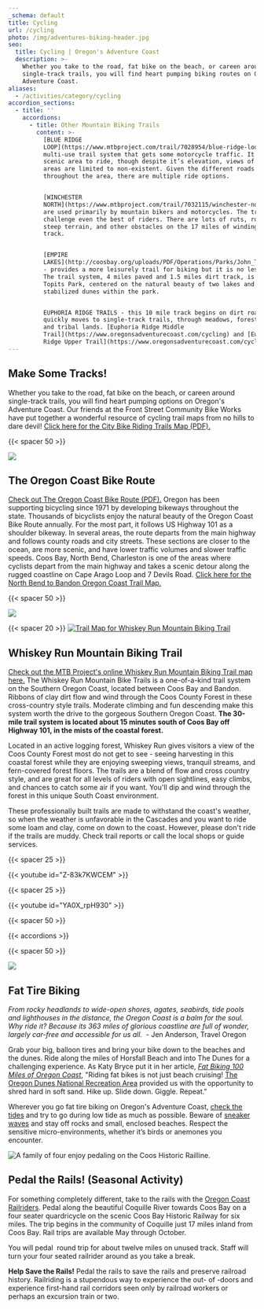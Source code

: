 ```yaml
---
_schema: default
title: Cycling
url: /cycling
photo: /img/adventures-biking-header.jpg
seo:
  title: Cycling | Oregon's Adventure Coast
  description: >-
    Whether you take to the road, fat bike on the beach, or careen around
    single-track trails, you will find heart pumping biking routes on Oregon’s
    Adventure Coast. 
aliases:
  - /activities/category/cycling
accordion_sections:
  - title: ''
    accordions:
      - title: Other Mountain Biking Trails
        content: >-
          [BLUE RIDGE
          LOOP](https://www.mtbproject.com/trail/7028954/blue-ridge-loop) - is a
          multi-use trail system that gets some motorcycle traffic. It is a
          scenic area to ride, though despite it’s elevation, views of lower
          areas are limited to non-existent. Given the different roads
          throughout the area, there are multiple ride options.


          [WINCHESTER
          NORTH](https://www.mtbproject.com/trail/7032115/winchester-north) -
          are used primarily by mountain bikers and motorcycles. The trails
          challenge even the best of riders. There are lots of ruts, roots,
          steep terrain, and other obstacles on the 17 miles of winding single
          track.


          [EMPIRE
          LAKES](http://coosbay.org/uploads/PDF/Operations/Parks/John_Topits_Park/JOHN_TOPITS_PARK_TRAIL_MAP.pdf)
          - provides a more leisurely trail for biking but it is no less scenic.
          The trail system, 4 miles paved and 1.5 miles dirt track, is in John
          Topits Park, centered on the natural beauty of two lakes and
          stabilized dunes within the park.


          EUPHORIA RIDGE TRAILS - this 10 mile track begins on dirt road and
          quickly moves to single-track trails, through meadows, forest land,
          and tribal lands. [Euphoria Ridge Middle
          Trail](https://www.oregonsadventurecoast.com/cycling) and [Euphoria
          Ridge Upper Trail](https://www.oregonsadventurecoast.com/cycling)
---
```

## Make Some Tracks!

Whether you take to the road, fat bike on the beach, or careen around single-track trails, you will find heart pumping options on Oregon's Adventure Coast. Our friends at the Front Street Community Bike Works have put together a wonderful resource of cycling trail maps from no hills to dare devil! [Click here for the City Bike Riding Trails Map (PDF).](/img/FSCBW-BIKE-TRAIL-MAPS.pdf)

{{< spacer 50 >}}

![](/img/road-cycling-695x322.jpg)

## The Oregon Coast Bike Route

[Check out The Oregon Coast Bike Route (PDF).](https://www.oregon.gov/ODOT/Programs/TDD%20Documents/oregon-coast-bike-route-map.pdf)&nbsp;Oregon has been supporting bicycling since 1971 by developing bikeways throughout the state. Thousands of bicyclists enjoy the natural beauty of the Oregon Coast Bike Route annually. For the most part, it follows US Highway 101 as a shoulder bikeway. In several areas, the route departs from the main highway and follows county roads and city streets. These sections are closer to the ocean, are more scenic, and have lower traffic volumes and slower traffic speeds. Coos Bay, North Bend, Charleston is one of the areas where cyclists depart from the main highway and takes a scenic detour along the rugged coastline on Cape Arago Loop and 7 Devils Road.&nbsp;[Click here for the North Bend to Bandon Oregon Coast Trail Map.](https://stateparks.oregon.gov/ckFiles/files/OCT-Map-7.pdf)

{{< spacer 50 >}}

![](/img/mountain-biking-whiskey-run-turn-blog-695x322.jpg)

{{< spacer 20 >}} [![Trail Map for Whiskey Run Mountain Biking Trail](/img/whiskeyrun-map-button-695x125.jpg)](/img/whiskey-run-pocket-map-06-22-final.pdf)

## Whiskey Run Mountain Biking Trail

[Check out the MTB Project's online Whiskey Run Mountain Biking Trail map here.](https://www.mtbproject.com/directory/8019222/whiskey-run-trails) The Whiskey Run Mountain Bike Trails is a one-of-a-kind trail system on the Southern Oregon Coast, located between Coos Bay and Bandon. Ribbons of clay dirt flow and wind through the Coos County Forest in these cross-country style trails. Moderate climbing and fun descending make this system worth the drive to the gorgeous Southern Oregon Coast. **The 30-mile trail system** **is located about 15 minutes south of Coos Bay off Highway 101, in the mists of the coastal forest.**

Located in an active logging forest, Whiskey Run gives visitors a view of the Coos County Forest most do not get to see - seeing harvesting in this coastal forest while they are enjoying sweeping views, tranquil streams, and fern-covered forest floors. The trails are a blend of flow and cross country style, and are great for all levels of riders with open sightlines, easy climbs, and chances to catch some air if you want. You'll dip and wind through the forest in this unique South Coast environment.

These professionally built trails are made to withstand the coast's weather, so when the weather is unfavorable in the Cascades and you want to ride some loam and clay, come on down to the coast. However, please don't ride if the trails are muddy. Check trail reports or call the local shops or guide services.

{{< spacer 25 >}}

{{< youtube id="Z-83k7KWCEM" >}}

{{< spacer 25 >}}

{{< youtube id="YA0X_rpH930" >}}

{{< spacer 50 >}}

{{< accordions >}}

{{< spacer 50 >}}

![](/img/fat-tire-biking-695x322.jpg)

## Fat Tire Biking

*From rocky headlands to wide-open shores, agates, seabirds, tide pools and lighthouses in the distance, the Oregon Coast is a balm for the soul. Why ride it? Because its 363 miles of glorious coastline are full of wonder, largely car-free and accessible for us all.*&nbsp; - Jen Anderson, Travel Oregon

Grab your big, balloon tires and bring your bike down to the beaches and the dunes. Ride along the miles of Horsfall Beach and into The Dunes for a challenging experience. As Katy Bryce put it in her article, [*Fat Biking 100 Miles of Oregon Coast*](https://traveloregon.com/things-to-do/outdoor-recreation/bicycling/fat-biking/fat-biking-100-miles-of-oregon-coast), "Riding fat bikes is not just beach cruising! [The Oregon Dunes National Recreation Area](https://www.stateparks.com/oregon_dunes.html) provided us with the opportunity to shred hard in soft sand. Hike up. Slide down. Giggle. Repeat."

Wherever you go fat tire biking on Oregon's Adventure Coast, [check the tides](https://www.usharbors.com/harbor/oregon/coos-bay-or/tides/) and try to go during low tide as much as possible. Beware of [sneaker waves](https://www.oregon.gov/oprd/PARKS/Pages/beach_safety.aspx) and stay off rocks and small, enclosed beaches. Respect the sensitive micro-environments, whether it’s birds or anemones you encounter.

![A family of four enjoy pedaling on the Coos Historic Railline.](/img/railriders-695x322.jpeg "Enjoy a scenic pedal on the Coos Historic Railline.")

## Pedal the Rails! (Seasonal Activity)

For something completely different, take to the rails with the <a target="_blank" rel="noopener" href="https://ocrailriders.com/">Oregon Coast Railriders</a>. Pedal along the beautiful Coquille River towards Coos Bay on a four seater quardricycle on the scenic Coos Bay Historic Railway for six miles. The trip begins in the community of Coquille just 17 miles inland from Coos Bay. Rail trips are available May through October.

You will pedal &nbsp;round trip for about twelve miles on unused track. Staff will turn your four seated railrider around as you take a break.

**Help Save the Rails!**&nbsp;Pedal the rails to save the rails and preserve railroad history. Railriding is a stupendous way to experience the out- of -doors and experience first-hand rail corridors seen only by railroad workers or perhaps an excursion train or two.